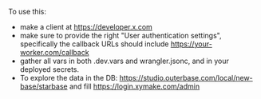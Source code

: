 To use this:

- make a client at https://developer.x.com
- make sure to provide the right "User authentication settings", specifically the callback URLs should include https://your-worker.com/callback
- gather all vars in both .dev.vars and wrangler.jsonc, and in your deployed secrets.
- To explore the data in the DB: https://studio.outerbase.com/local/new-base/starbase and fill https://login.xymake.com/admin
